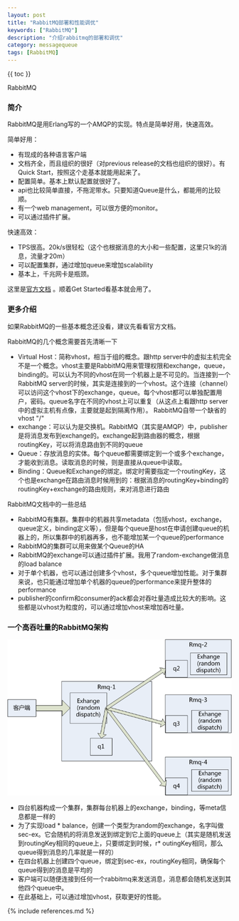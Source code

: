 ```yaml
---
layout: post
title: "RabbitMQ部署和性能调优"
keywords: ["RabbitMQ"]
description: "介绍rabbitmq的部署和调优"
category: messagequeue
tags: [RabbitMQ]
---
```


{{ toc }}

RabbitMQ

### 简介

RabbitMQ是用Erlang写的一个AMQP的实现。特点是简单好用，快速高效。

简单好用：

*   有现成的各种语言客户端
*   文档齐全，而且组织的很好（对previous release的文档也组织的很好）。有Quick Start，按照这个走基本就能用起来了。
*   配置简单。基本上默认配置就很好了。
*   api也比较简单直接，不拖泥带水。只要知道Queue是什么，都能用的比较顺。
*   有一个web management，可以很方便的monitor。
*   可以通过插件扩展。

快速高效：

*   TPS很高。20k/s很轻松（这个也根据消息的大小和一些配置，这里只1k的消息，流量才20m）
*   可以配置集群，通过增加queue来增加scalability
*   基本上，千兆网卡是瓶颈。

这里是[官方文档](http://www.rabbitmq.com/documentation.html) 。顺着Get Started看基本就会用了。

### 更多介绍

如果RabbitMQ的一些基本概念还没看，建议先看看官方文档。

RabbitMQ的几个概念需要首先清晰一下

*   Virtual Host：简称vhost，相当于组的概念。跟http server中的虚拟主机完全不是一个概念。vhost主要是RabbitMQ用来管理权限和exchange，queue，binding的。可以认为不同的vhost在同一个机器上是不可见的。当连接到一个RabbitMQ server的时候，其实是连接到的一个vhost。这个连接（channel）可以访问这个vhost下的exchange，queue。每个vhost都可以单独配置用户，密码。queue名字在不同的vhost上可以重复（从这点上看跟http server中的虚拟主机有点像，主要就是起到隔离作用）。 RabbitMQ自带一个缺省的vhost "/"
*   exchange：可以认为是交换机。RabbitMQ（其实是AMQP）中，publisher是将消息发布到exchange的。exchange起到路由器的概念，根据routingKey，可以将消息路由到不同的queue
*   Queue：存放消息的实体。每个queue都需要绑定到一个或多个exchange，才能收到消息。读取消息的时候，则是直接从queue中读取。
*   Binding：Queue和Exchange的绑定。绑定时需要指定一个routingKey，这个也是exchange在路由消息时候用到的：根据消息的routingKey+binding的routingKey+exchange的路由规则，来对消息进行路由

RabbitMQ文档中的一些总结

*   RabbitMQ有集群。集群中的机器共享metadata（包括vhost，exchange，queue定义，binding定义等），但是每个queue是host在申请创建queue的机器上的，所以集群中的机器再多，也不能增加某一个queue的performance
*   RabbitMQ的集群可以用来做某个Queue的HA
*   RabbitMQ的exchange可以通过插件扩展。我用了random-exchange做消息的load balance
*   对于单个机器，也可以通过创建多个vhost，多个queue增加性能。对于集群来说，也只能通过增加单个机器的queue的performance来提升整体的performance
*   publisher的confirm和consumer的ack都会对吞吐量造成比较大的影响。这些都是以vhost为粒度的，可以通过增加vhost来增加吞吐量。

###  一个高吞吐量的RabbitMQ架构

![rabbitmq-arch](/images/rabbitmq-arch.png)


*   四台机器构成一个集群，集群每台机器上的exchange，binding，等meta信息都是一样的
*   为了实现load *   balance，创建一个类型为random的exchange，名字叫做sec-ex。它会随机的将消息发送到绑定到它上面的queue上（其实是随机发送到routingKey相同的queue上，只要绑定到时候，r*   outingKey相同，那么queue得到消息的几率就是一样的）
*   在四台机器上创建四个queue，绑定到sec-ex，routingKey相同，确保每个queue得到的消息是平均的
*   客户端可以随便连接到任何一个rabbitmq来发送消息，消息都会随机发送到其他四个queue中。
*   在此基础上，可以通过增加vhost，获取更好的性能。

{% include references.md %}



